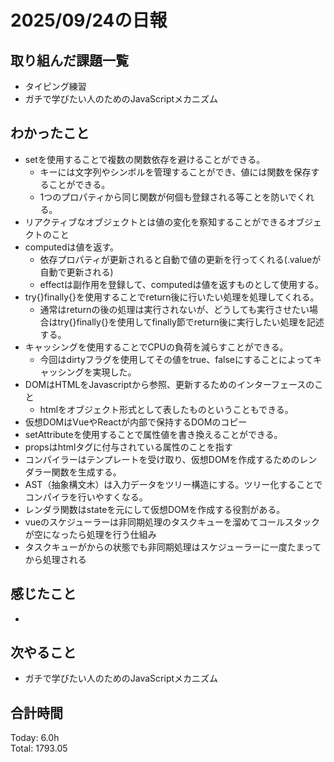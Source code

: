 # 2025/09/24の日報
## 取り組んだ課題一覧
* タイピング練習
* ガチで学びたい人のためのJavaScriptメカニズム
## わかったこと 
* setを使用することで複数の関数依存を避けることができる。
  * キーには文字列やシンボルを管理することができ、値には関数を保存することができる。
  * 1つのプロパティから同じ関数が何個も登録される等ことを防いでくれる。
* リアクティブなオブジェクトとは値の変化を察知することができるオブジェクトのこと
* computedは値を返す。
  * 依存プロパティが更新されると自動で値の更新を行ってくれる(.valueが自動で更新される)
  * effectは副作用を登録して、computedは値を返すものとして使用する。
* try{}finally{}を使用することでreturn後に行いたい処理を処理してくれる。
  * 通常はreturnの後の処理は実行されないが、どうしても実行させたい場合はtry{}finally{}を使用してfinally節でreturn後に実行したい処理を記述する。
* キャッシングを使用することでCPUの負荷を減らすことができる。
  * 今回はdirtyフラグを使用してその値をtrue、falseにすることによってキャッシングを実現した。
* DOMはHTMLをJavascriptから参照、更新するためのインターフェースのこと
  * htmlをオブジェクト形式として表したものということもできる。
* 仮想DOMはVueやReactが内部で保持するDOMのコピー
* setAttributeを使用することで属性値を書き換えることができる。
* propsはhtmlタグに付与されている属性のことを指す
* コンパイラーはテンプレートを受け取り、仮想DOMを作成するためのレンダラー関数を生成する。
 * AST（抽象構文木）は入力データをツリー構造にする。ツリー化することでコンパイラを行いやすくなる。
* レンダラ関数はstateを元にして仮想DOMを作成する役割がある。
* vueのスケジューラーは非同期処理のタスクキューを溜めてコールスタックが空になったら処理を行う仕組み
 * タスクキューがからの状態でも非同期処理はスケジューラーに一度たまってから処理される     
       
## 感じたこと
* 
## 次やること
* ガチで学びたい人のためのJavaScriptメカニズム
##  合計時間 
Today: 6.0h<br>
Total: 1793.05
